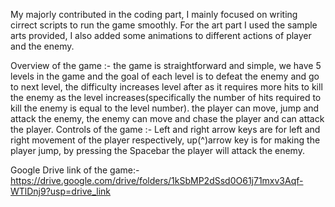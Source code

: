 My majorly contributed in the coding part, I mainly focused on writing cirrect scripts to run the game smoothly.
For the art part I used the sample arts provided, I also added some animations to different actions of player and the enemy.

Overview of the game :-
the game is straightforward and simple, we have 5 levels in the game and the goal of each level is to defeat the enemy and go to next level, the difficulty increases level after as it requires more hits to kill the enemy as the level increases(specifically the number of hits required to kill the enemy is equal to the level number).
the player can move, jump and attack the enemy, the enemy can move and chase the player and can attack the player.
Controls of the game :-
Left and right arrow keys are for left and right movement of the player respectively, up(^)arrow key is for making the player jump, by pressing the Spacebar the player will attack the enemy.

Google Drive link of the game:-
https://drive.google.com/drive/folders/1kSbMP2dSsd0O61j71mxv3Aqf-WTlDnj9?usp=drive_link
